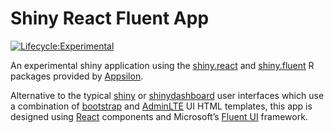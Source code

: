 
<!-- README.md is generated from README.Rmd. Please edit that file -->

# Shiny React Fluent App

<!-- badges: start -->

[![Lifecycle:Experimental](https://img.shields.io/badge/lifecycle-experimental-green.svg)](https://www.tidyverse.org/lifecycle/#experimental)
<!-- badges: end -->

An experimental shiny application using the
[shiny.react](https://github.com/Appsilon/shiny.react) and
[shiny.fluent](https://github.com/Appsilon/shiny.fluent) R packages
provided by [Appsilon](https://appsilon.com/).

Alternative to the typical [shiny](https://github.com/rstudio/shiny) or
[shinydashboard](https://github.com/rstudio/shinydashboard) user
interfaces which use a combination of
[bootstrap](https://getbootstrap.com/) and
[AdminLTE](https://adminlte.io/) UI HTML templates, this app is designed
using [React](https://reactjs.org/) components and Microsoft’s [Fluent
UI](https://developer.microsoft.com/en-us/fluentui#/controls) framework.
